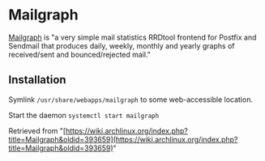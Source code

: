 # Mailgraph

[Mailgraph](http://mailgraph.schweikert.ch/) is "a very simple mail statistics RRDtool frontend for Postfix and Sendmail that produces daily, weekly, monthly and yearly graphs of received/sent and bounced/rejected mail."

## Installation

Symlink `/usr/share/webapps/mailgraph` to some web-accessible location.

Start the daemon `systemctl start mailgraph`

Retrieved from "[https://wiki.archlinux.org/index.php?title=Mailgraph&oldid=393659](https://wiki.archlinux.org/index.php?title=Mailgraph&oldid=393659)"